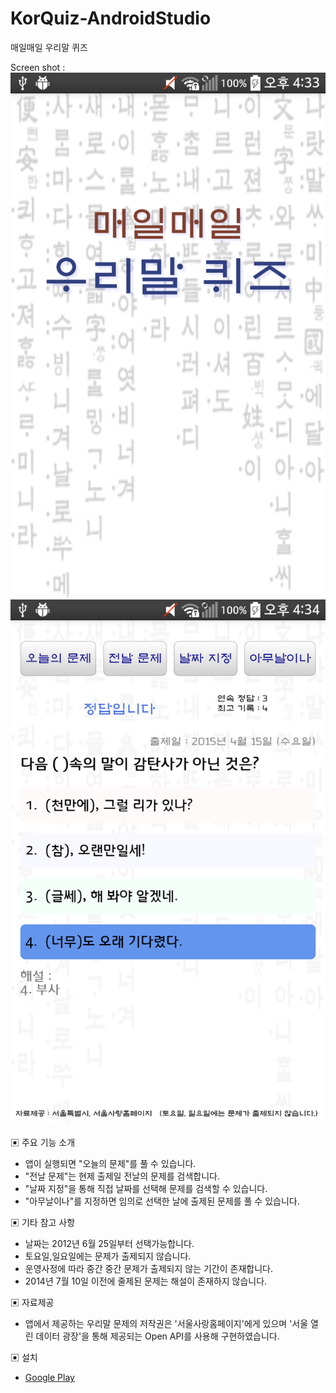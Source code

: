 # KorQuiz-AndroidStudio
매일매일 우리말 퀴즈

Screen shot :
![Screen shot](https://raw.githubusercontent.com/applusform/KorQuiz-AndroidStudio/master/screenshot1.png)
![Screen shot](https://raw.githubusercontent.com/applusform/KorQuiz-AndroidStudio/master/screenshot2.png)

▣ 주요 기능 소개
 - 앱이 실행되면 "오늘의 문제"를 풀 수 있습니다.
 - "전날 문제"는 현제 출제일 전날의 문제를 검색합니다.
 - "날짜 지정"을 통해 직접 날짜를 선택해 문제를 검색할 수 있습니다.
 - "아무날이나"를 지정하면 임의로 선택한 날에 출제된 문제를 풀 수 있습니다.

▣ 기타 참고 사항
- 날짜는 2012년 6월 25일부터 선택가능합니다.
- 토요일,일요일에는 문제가 출제되지 않습니다.
- 운영사정에 따라 중간 중간 문제가 출제되지 않는 기간이 존재합니다.
- 2014년 7월 10일 이전에 줄제된 문제는 해설이 존재하지 않습니다.

▣ 자료제공
- 앱에서 제공하는 우리말 문제의 저작권은 '서울사랑홈페이지'에게 있으며 '서울 열린 데이터 광장'을 통해 제공되는 Open API를 사용해 구현하였습니다.

▣ 설치
- [Google Play](https://play.google.com/store/apps/details?id=com.applusform.korquiz)
